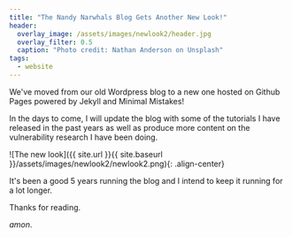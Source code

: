 ```yaml
---
title: "The Nandy Narwhals Blog Gets Another New Look!"
header:
  overlay_image: /assets/images/newlook2/header.jpg
  overlay_filter: 0.5
  caption: "Photo credit: Nathan Anderson on Unsplash"
tags:
  - website
---
```


We've moved from our old Wordpress blog to a new one hosted on Github Pages
powered by Jekyll and Minimal Mistakes!

In the days to come, I will update the blog with some of the tutorials I have
released in the past years as well as produce more content on the vulnerability
research I have been doing.

![The new look]({{ site.url }}{{ site.baseurl }}/assets/images/newlook2/newlook2.png){: .align-center}

It's been a good 5 years running the blog and I intend to keep it running for a
lot longer.

Thanks for reading.

*amon*.
